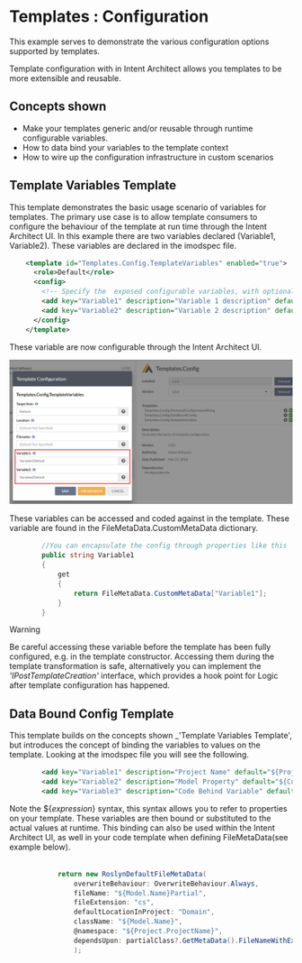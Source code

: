 ﻿# Templates : Configuration

This example serves to demonstrate the various configuration options supported by templates.

Template configuration with in Intent Architect allows you templates to be more extensible and reusable.

## Concepts shown
- Make your templates generic and/or reusable through runtime configurable variables.
- How to data bind your variables to the template context
- How to wire up the configuration infrastructure in custom scenarios

## Template Variables Template
This template demonstrates the basic usage scenario of variables for templates. The primary use case is to allow template consumers to configure the behaviour of the template at run time through the Intent Architect UI. In this example there are two variables declared (Variable1, Variable2). These variables are declared in the imodspec file.

```xml
    <template id="Templates.Config.TemplateVariables" enabled="true">
      <role>Default</role>
      <config>
        <!-- Specify the  exposed configurable variables, with optional default values-->
        <add key="Variable1" description="Variable 1 description" default="Variable1Default" />
        <add key="Variable2" description="Variable 2 description" default="Variable2Default" />
      </config>
    </template>
```
These variable are now configurable through the Intent Architect UI.

![Configuring template variables through the UI ](images/UIConfig.png)

These variables can be accessed and coded against in the template. These variable are found in the FileMetaData.CustomMetaData dictionary.

```csharp
        //You can encapsulate the config through properties like this
        public string Variable1
        {
            get
            {
                return FileMetaData.CustomMetaData["Variable1"];
            }
        }
```

> [!WARNING]
> Be careful accessing these variable before the template has been fully configured, e.g. in the template constructor. Accessing them during the template transformation is safe, alternatively you can implement the _'IPostTemplateCreation'_ interface, which provides a hook point for Logic after template configuration has happened.

## Data Bound Config Template
This template builds on the concepts shown _'Template Variables Template', but introduces the concept of binding the variables to values on the template. Looking at the imodspec file you will see the following.
```xml
        <add key="Variable1" description="Project Name" default="${Project.ProjectName}" />
        <add key="Variable2" description="Model Property" default="${CustomModel.Name}" />
        <add key="Variable3" description="Code Behind Variable" default="${Variable3}" />
```

Note the ${_expression_} syntax, this syntax allows you to refer to properties on your template. These variables are then bound or substituted to the actual values at runtime. This binding can also be used within the Intent Architect UI, as well in your code template when defining FileMetaData(see example below). 

```csharp

            return new RoslynDefaultFileMetaData(
                overwriteBehaviour: OverwriteBehaviour.Always,
                fileName: "${Model.Name}Partial",
                fileExtension: "cs",
                defaultLocationInProject: "Domain",
                className: "${Model.Name}",
                @namespace: "${Project.ProjectName}",
                dependsUpon: partialClass?.GetMetaData().FileNameWithExtension()
                );
```
